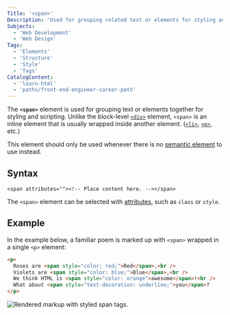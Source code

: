 ```yaml
---
Title: '<span>'
Description: 'Used for grouping related text or elements for styling and scripting.'
Subjects:
  - 'Web Development'
  - 'Web Design'
Tags:
  - 'Elements'
  - 'Structure'
  - 'Style'
  - 'Tags'
CatalogContent:
  - 'learn-html'
  - 'paths/front-end-engineer-career-path'
---
```


The **`<span>`** element is used for grouping text or elements together for styling and scripting. Unlike the block-level [`<div>`](https://www.codecademy.com/resources/docs/html/elements/div) element, `<span>` is an inline element that is usually wrapped inside another element. ([`<li>`](https://www.codecademy.com/resources/docs/html/elements/li), [`<p>`](https://www.codecademy.com/resources/docs/html/paragraphs), etc.)

This element should only be used whenever there is no [semantic element](https://www.codecademy.com/resources/docs/html/semantic-html) to use instead.

## Syntax

```pseudo
<span attributes=""><!-- Place content here. --></span>
```

The `<span>` element can be selected with [attributes](https://www.codecademy.com/resources/docs/html/attributes), such as `class` or `style`.

## Example

In the example below, a familiar poem is marked up with `<span>` wrapped in a single `<p>` element:

```html
<p>
  Roses are <span style="color: red;">Red</span>,<br />
  Violets are <span style="color: blue;">Blue</span>,<br />
  We think HTML is <span style="color: orange">awesome</span>!<br />
  What about <span style="text-decoration: underline;">you</span>?
</p>
```

![Rendered markup with styled span tags.](https://raw.githubusercontent.com/Codecademy/docs/main/media/span-tag-image.png)
